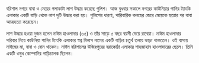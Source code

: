 বরিশাল নগরে বাবা ও মেয়ের গলাকাটা লাশ উদ্ধার করেছে পুলিশ। আজ বুধবার সকালে নগরের কাউনিয়ার পানির ট্যাংকি এলাকার একটি বাড়ি থেকে লাশ দুটি উদ্ধার করা হয়। পুলিশের ধারণা, পারিবারিক কলহের জেরে মেয়েকে হত্যার পর বাবা আত্মহত্যা করেছেন।

লাশ উদ্ধার হওয়া দুজন হলেন নাঈম হাওলাদার (৩৫) ও তাঁর সাড়ে ৫ বছর বয়সী মেয়ে রাবেয়া। নাঈম হাওলাদার পরিবার নিয়ে কাউনিয়া পানির ট্যাংকি এলাকার স্বপ্ন বিলাস নামের একটি বাড়ির চতুর্থ তলায় ভাড়া থাকতেন। ওই বাসায় নাঈমের মা, বাবা ও বোন থাকেন। নাঈম বরিশালের উজিরপুরের বরাকোঠা এলাকার শাহজাহান হাওলাদারের ছেলে। তিনি একটি ওষুধ কোম্পানির গাড়িচালক ছিলেন।
